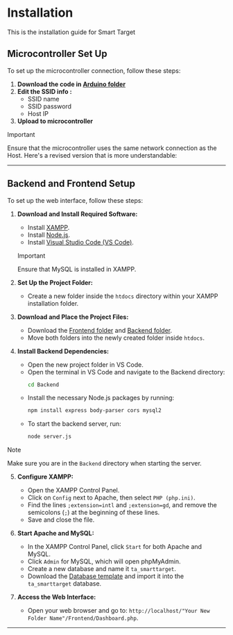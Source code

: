 # Installation
This is the installation guide for Smart Target

## Microcontroller Set Up
To set up the microcontroller connection, follow these steps:

1. **Download the code in [Arduino folder](/Arduino/SmartTarget.ino)**
2. **Edit the SSID info :**
    - SSID name
    - SSID password 
    - Host IP
3. **Upload to microcontroller**

> [!IMPORTANT] 
> Ensure that the microcontroller uses the same network connection as the Host.
Here's a revised version that is more understandable:

---

## Backend and Frontend Setup

To set up the web interface, follow these steps:

1. **Download and Install Required Software:**
    - Install [XAMPP](https://www.apachefriends.org/index.html).
    - Install [Node.js](https://nodejs.org/).
    - Install [Visual Studio Code (VS Code)](https://code.visualstudio.com/).
    
    > [!IMPORTANT]  
    > Ensure that MySQL is installed in XAMPP.

2. **Set Up the Project Folder:**
    - Create a new folder inside the `htdocs` directory within your XAMPP installation folder.

3. **Download and Place the Project Files:**
    - Download the [Frontend folder](/Frontend) and [Backend folder](/Backend).
    - Move both folders into the newly created folder inside `htdocs`.

4. **Install Backend Dependencies:**
    - Open the new project folder in VS Code.
    - Open the terminal in VS Code and navigate to the Backend directory:
      ```bash
      cd Backend
      ```
    - Install the necessary Node.js packages by running:
      ```bash
      npm install express body-parser cors mysql2
      ```
    - To start the backend server, run:
      ```bash
      node server.js
      ```

> [!NOTE]
> Make sure you are in the `Backend` directory when starting the server.

5. **Configure XAMPP:**
    - Open the XAMPP Control Panel.
    - Click on `Config` next to Apache, then select `PHP (php.ini)`.
    - Find the lines `;extension=intl` and `;extension=gd`, and remove the semicolons (`;`) at the beginning of these lines.
    - Save and close the file.

6. **Start Apache and MySQL:**
    - In the XAMPP Control Panel, click `Start` for both Apache and MySQL.
    - Click `Admin` for MySQL, which will open phpMyAdmin.
    - Create a new database and name it `ta_smarttarget`.
    - Download the [Database template](https://github.com/A-ARahman/TA-SmartTarget/blob/main/ta_smarttarget%20(7).sql) and import it into the `ta_smarttarget` database.

7. **Access the Web Interface:**
    - Open your web browser and go to: `http://localhost/"Your New Folder Name"/Frontend/Dashboard.php`.

---


